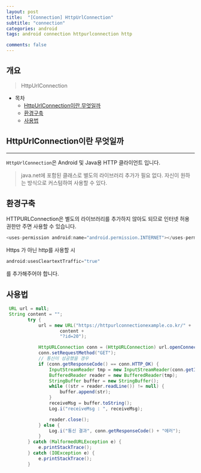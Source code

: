 ```yaml
---
layout: post
title:  "[Connection] HttpUrlConnection"
subtitle: "connection"
categories: android
tags: android connection httpurlconnection http

comments: false
---
```



## 개요
> HttpUrlConnection
  
- 목차
	- [HttpUrlConnection이란 무엇일까](#HttpUrlConnection이란-무엇일까) 
	- [환경구축](#환경구축)
	- [사용법](#사용법)
	
  
## HttpUrlConnection이란 무엇일까
---
`HttpUrlConnection`은 Android 및 Java용 HTTP 클라이언트 입니다.

> java.net에 포함된 클래스로 별도의 라이브러리 추가가 필요 없다.
> 자신이 원하는 방식으로 커스텀하여 사용할 수 있다.


## 환경구축
HTTPURLConnection은 별도의 라이브러리를 추가하지 않아도 되므로
인터넷 허용 권한만 주면 사용할 수 있습니다.

```java
<uses-permission android:name="android.permission.INTERNET"></uses-permission>
```

Https 가 아닌 http를 사용할 시
```java
android:usesCleartextTraffic="true"
```
를 추가해주어야 합니다.

## 사용법

```java
 URL url = null;
 String content = "";
        try {
            url = new URL("https://httpurlconnectionexample.co.kr/" +
                    content +
                    "?id=20");

            HttpURLConnection conn = (HttpURLConnection) url.openConnection();
            conn.setRequestMethod("GET");
            // 통신이 성공했을 경우
            if (conn.getResponseCode() == conn.HTTP_OK) {
                InputStreamReader tmp = new InputStreamReader(conn.getInputStream(), "UTF-8");
                BufferedReader reader = new BufferedReader(tmp);
                StringBuffer buffer = new StringBuffer();
                while ((str = reader.readLine()) != null) {
                    buffer.append(str);
                }
                receiveMsg = buffer.toString();
                Log.i("receiveMsg : ", receiveMsg);

                reader.close();
            } else {
                Log.i("통신 결과", conn.getResponseCode() + "에러");
            }
        } catch (MalformedURLException e) {
            e.printStackTrace();
        } catch (IOException e) {
            e.printStackTrace();
        }
       
```
